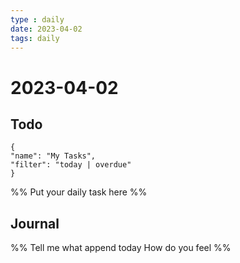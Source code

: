 ```yaml
---
type : daily
date: 2023-04-02
tags: daily
---
```


# 2023-04-02

## Todo
```todoist
{
"name": "My Tasks",
"filter": "today | overdue"
}
```
%%
Put your daily task here
%%


## Journal 
%%
Tell me what append today
How do you feel
%%